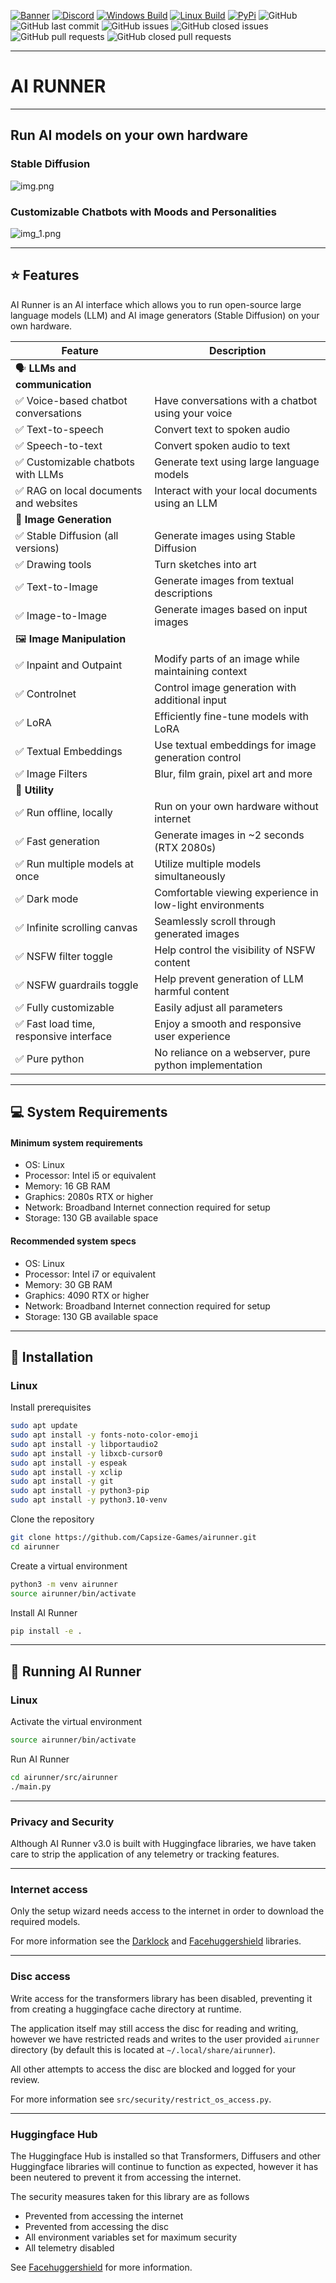 [![Banner](banner.png)](https://capsizegames.itch.io/ai-runner)
[![Discord](https://img.shields.io/discord/839511291466219541?color=5865F2&logo=discord&logoColor=white)](https://discord.gg/PUVDDCJ7gz)
[![Windows Build](https://github.com/Capsize-Games/airunner/actions/workflows/windows-dispatch.yml/badge.svg)](https://github.com/Capsize-Games/airunner/actions/workflows/windows-dispatch.yml)
[![Linux Build](https://github.com/Capsize-Games/airunner/actions/workflows/linux-dispatch.yml/badge.svg)](https://github.com/Capsize-Games/airunner/actions/workflows/linux-dispatch.yml)
[![PyPi](https://github.com/Capsize-Games/airunner/actions/workflows/pypi-dispatch.yml/badge.svg)](https://github.com/Capsize-Games/airunner/actions/workflows/pypi-dispatch.yml)
![GitHub](https://img.shields.io/github/license/Capsize-Games/airunner)
![GitHub last commit](https://img.shields.io/github/last-commit/Capsize-Games/airunner)
![GitHub issues](https://img.shields.io/github/issues/Capsize-Games/airunner)
![GitHub closed issues](https://img.shields.io/github/issues-closed/Capsize-Games/airunner)
![GitHub pull requests](https://img.shields.io/github/issues-pr/Capsize-Games/airunner)
![GitHub closed pull requests](https://img.shields.io/github/issues-pr-closed/Capsize-Games/airunner)

---

# AI RUNNER 

---

## Run AI models on your own hardware 

### Stable Diffusion

![img.png](img.png)

### Customizable Chatbots with Moods and Personalities

![img_1.png](img_1.png)

---

## ⭐ Features

AI Runner is an AI interface which allows you to run open-source 
large language models (LLM) and AI image generators (Stable Diffusion) on your own hardware.

| Feature                                | Description                                              |
|----------------------------------------|----------------------------------------------------------|
| 🗣️ **LLMs and communication**         |
| ✅ Voice-based chatbot conversations    | Have conversations with a chatbot using your voice       |
| ✅ Text-to-speech                       | Convert text to spoken audio                             |
| ✅ Speech-to-text                       | Convert spoken audio to text                             |
| ✅ Customizable chatbots with LLMs      | Generate text using large language models                |
| ✅ RAG on local documents and websites  | Interact with your local documents using an LLM          |
| 🎨 **Image Generation**                |
| ✅ Stable Diffusion (all versions)      | Generate images using Stable Diffusion                   |
| ✅ Drawing tools                        | Turn sketches into art                                   |
| ✅ Text-to-Image                        | Generate images from textual descriptions                |
| ✅ Image-to-Image                       | Generate images based on input images                    |
| 🖼️ **Image Manipulation**             |
| ✅ Inpaint and Outpaint                 | Modify parts of an image while maintaining context       |
| ✅ Controlnet                           | Control image generation with additional input           |
| ✅ LoRA                                 | Efficiently fine-tune models with LoRA                   |
| ✅ Textual Embeddings                   | Use textual embeddings for image generation control      |
| ✅ Image Filters                        | Blur, film grain, pixel art and more                     |
| 🔧 **Utility**                         |
| ✅ Run offline, locally                 | Run on your own hardware without internet                |
| ✅ Fast generation                      | Generate images in ~2 seconds (RTX 2080s)                |
| ✅ Run multiple models at once          | Utilize multiple models simultaneously                   |
| ✅ Dark mode                            | Comfortable viewing experience in low-light environments |
| ✅ Infinite scrolling canvas            | Seamlessly scroll through generated images               |
| ✅ NSFW filter toggle                   | Help control the visibility of NSFW content              |
| ✅ NSFW guardrails toggle               | Help prevent generation of LLM harmful content           |
| ✅ Fully customizable                   | Easily adjust all parameters                             |
| ✅ Fast load time, responsive interface | Enjoy a smooth and responsive user experience            |
| ✅ Pure python                          | No reliance on a webserver, pure python implementation   |

---

## 💻 System Requirements

#### Minimum system requirements

- OS: Linux
- Processor: Intel i5 or equivalent
- Memory: 16 GB RAM
- Graphics: 2080s RTX or higher
- Network: Broadband Internet connection required for setup
- Storage: 130 GB available space

#### Recommended system specs

- OS: Linux
- Processor: Intel i7 or equivalent
- Memory: 30 GB RAM
- Graphics: 4090 RTX or higher
- Network: Broadband Internet connection required for setup
- Storage: 130 GB available space

---

## 🔧 Installation

### Linux

Install prerequisites

```bash
sudo apt update
sudo apt install -y fonts-noto-color-emoji
sudo apt install -y libportaudio2
sudo apt install -y libxcb-cursor0
sudo apt install -y espeak
sudo apt install -y xclip
sudo apt install -y git
sudo apt install -y python3-pip
sudo apt install -y python3.10-venv
```

Clone the repository

```bash
git clone https://github.com/Capsize-Games/airunner.git
cd airunner
```

Create a virtual environment

```bash
python3 -m venv airunner
source airunner/bin/activate
```

Install AI Runner

```bash
pip install -e .
```

---

## 🚀 Running AI Runner

### Linux

Activate the virtual environment

```bash
source airunner/bin/activate
```

Run AI Runner

```bash
cd airunner/src/airunner
./main.py
```

---

### Privacy and Security

Although AI Runner v3.0 is built with Huggingface libraries, we have taken
care to strip the application of any telemetry or tracking features.

---

### Internet access

Only the setup wizard needs access to the internet in order to download the required models.

For more information see the [Darklock](https://github.com/capsize-games/darklock)  and
[Facehuggershield](https://github.com/capsize-games/facehuggershield) libraries.

---

### Disc access

Write access for the transformers library has been disabled, preventing it from creating a huggingface 
cache directory at runtime.

The application itself may still access the disc for reading and writing, however we have restricted
reads and writes to the user provided `airunner` directory (by default this is located at `~/.local/share/airunner`).

All other attempts to access the disc are blocked and logged for your review.

For more information see `src/security/restrict_os_access.py`.

---

### Huggingface Hub

The Huggingface Hub is installed so that Transformers, Diffusers and other Huggingface libraries
will continue to function as expected, however it has been neutered to prevent it from accessing 
the internet.

The security measures taken for this library are as follows

- Prevented from accessing the internet
- Prevented from accessing the disc
- All environment variables set for maximum security
- All telemetry disabled

See [Facehuggershield](https://github.com/capsize-games/facehuggershield) for more information.
